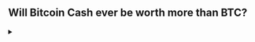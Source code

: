 ## Will Bitcoin Cash ever be worth more than BTC?
<details><summary></summary>

The value of Bitcoin Cash is based on supply and demand and the economic interactions of millions of people. Therefore, it is unknown whether Bitcoin Cash can ever be worth more than BTC. Bitcoin Cash enthusiasts are generally of the opinion that one day Bitcoin Cash will be worth more than BTC. This opinion is mostly based on the fact that Bitcoin Cash transactions are far cheaper than BTC transactions (due to scaling efforts on the former) combined with a belief that the demand for cryptocurrency transactions will increase dramatically over the long term. 

</details>
